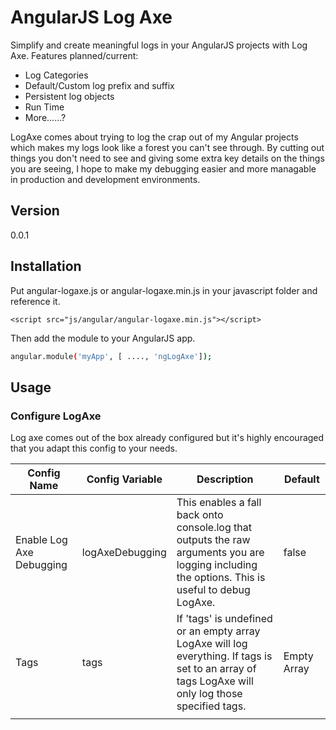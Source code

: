 # AngularJS Log Axe

Simplify and create meaningful logs in your AngularJS projects with Log Axe. Features planned/current:
  - Log Categories
  - Default/Custom log prefix and suffix
  - Persistent log objects
  - Run Time
  - More......?

LogAxe comes about trying to log the crap out of my Angular projects which makes my logs look like a forest you can't see through. By cutting out things you don't need to see and giving some extra key details on the things you are seeing, I hope to make my debugging easier and more managable in production and development environments. 

## Version
0.0.1

## Installation

Put angular-logaxe.js or angular-logaxe.min.js in your javascript folder and reference it.

```
<script src="js/angular/angular-logaxe.min.js"></script>
```

Then add the module to your AngularJS app.

```sh
angular.module('myApp', [ ...., 'ngLogAxe']);
```

## Usage

### Configure LogAxe

Log axe comes out of the box already configured but it's highly encouraged that you adapt this config to your needs.

| Config Name | Config Variable | Description | Default|
|-------------|-----------------|-------------|--------|
| Enable Log Axe Debugging | logAxeDebugging | This enables a fall back onto console.log that outputs the raw arguments you are logging including the options. This is useful to debug LogAxe. | false |
| Tags | tags | If 'tags' is undefined or an empty array LogAxe will log everything. If tags is set to an array of tags LogAxe will only log those specified tags. | Empty Array |
|||||